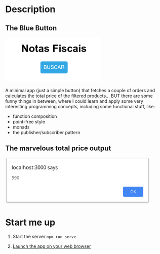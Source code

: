 # Description

## The Blue Button
![The Blue Button](/public/img/the-blue-button.png)

A minimal app (just a simple button) that fetches a couple of orders and calculates the total price of the filtered products... BUT there are some funny things in between, where I could learn and apply some very interesting programming concepts, including some functional stuff, like:
- function composition
- point-free style
- monads
- the publisher/subscriber pattern

## The marvelous total price output
![Total Price Alert](public/img/total-price-alert.png)

# Start me up

1. Start the server
`npm run serve`

2. [Launch the app on your web browser](http://localhost:3000)
